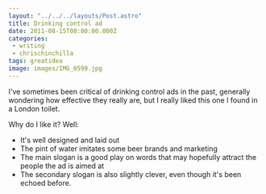 ```yaml
---
layout: "../../../layouts/Post.astro"
title: Drinking control ad
date: 2011-08-15T00:00:00.000Z
categories:
 - writing
 - chrischinchilla
tags: greatidea
image: images/IMG_0599.jpg
---
```


I've sometimes been critical of drinking control ads in the past, generally wondering how effective they really are, but I really liked this one I found in a London toilet.

Why do I like it? Well:

- It's well designed and laid out
- The pint of water imitates some beer brands and marketing
- The main slogan is a good play on words that may hopefully attract the people the ad is aimed at
- The secondary slogan is also slightly clever, even though it's been echoed before.

